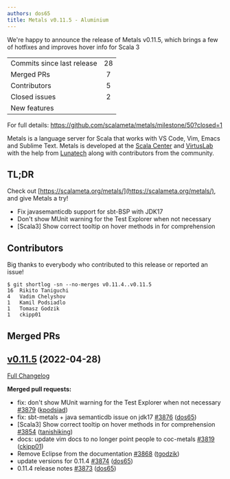 ```yaml
---
authors: dos65
title: Metals v0.11.5 - Aluminium
---
```


We're happy to announce the release of Metals v0.11.5, which brings a few of
hotfixes and improves hover info for Scala 3

<table>
<tbody>
  <tr>
    <td>Commits since last release</td>
    <td align="center">28</td>
  </tr>
  <tr>
    <td>Merged PRs</td>
    <td align="center">7</td>
  </tr>
    <tr>
    <td>Contributors</td>
    <td align="center">5</td>
  </tr>
  <tr>
    <td>Closed issues</td>
    <td align="center">2</td>
  </tr>
  <tr>
    <td>New features</td>
    <td align="center"></td>
  </tr>
</tbody>
</table>

For full details: https://github.com/scalameta/metals/milestone/50?closed=1

Metals is a language server for Scala that works with VS Code, Vim, Emacs and
Sublime Text. Metals is developed at the [Scala Center](https://scala.epfl.ch/)
and [VirtusLab](https://virtuslab.com) with the help from
[Lunatech](https://lunatech.com) along with contributors from the community.

## TL;DR

Check out [https://scalameta.org/metals/](https://scalameta.org/metals/), and
give Metals a try!

- Fix javasemanticdb support for sbt-BSP with JDK17
- Don't show MUnit warning for the Test Explorer when not necessary
- [Scala3] Show correct tooltip on hover methods in for comprehension

## Contributors

Big thanks to everybody who contributed to this release or reported an issue!

```
$ git shortlog -sn --no-merges v0.11.4..v0.11.5
16	Rikito Taniguchi
4	Vadim Chelyshov
1	Kamil Podsiadlo
1	Tomasz Godzik
1	ckipp01
```

## Merged PRs

## [v0.11.5](https://github.com/scalameta/metals/tree/v0.11.5) (2022-04-28)

[Full Changelog](https://github.com/scalameta/metals/compare/v0.11.4...v0.11.5)

**Merged pull requests:**

- fix: don't show MUnit warning for the Test Explorer when not necessary
  [\#3879](https://github.com/scalameta/metals/pull/3879)
  ([kpodsiad](https://github.com/kpodsiad))
- fix: sbt-metals + java semanticdb issue on jdk17
  [\#3876](https://github.com/scalameta/metals/pull/3876)
  ([dos65](https://github.com/dos65))
- [Scala3] Show correct tooltip on hover methods in for comprehension
  [\#3854](https://github.com/scalameta/metals/pull/3854)
  ([tanishiking](https://github.com/tanishiking))
- docs: update vim docs to no longer point people to coc-metals
  [\#3819](https://github.com/scalameta/metals/pull/3819)
  ([ckipp01](https://github.com/ckipp01))
- Remove Eclipse from the documentation
  [\#3868](https://github.com/scalameta/metals/pull/3868)
  ([tgodzik](https://github.com/tgodzik))
- update versions for 0.11.4
  [\#3874](https://github.com/scalameta/metals/pull/3874)
  ([dos65](https://github.com/dos65))
- 0.11.4 release notes [\#3873](https://github.com/scalameta/metals/pull/3873)
  ([dos65](https://github.com/dos65))
